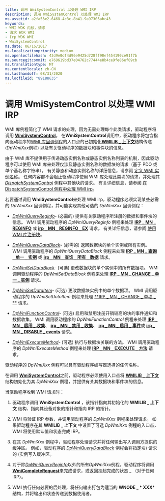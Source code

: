 ```yaml
---
title: 调用 WmiSystemControl 以处理 WMI IRP
description: 调用 WmiSystemControl 以处理 WMI IRP
ms.assetid: a2fa53e2-6468-4c3c-8b41-9a97305abc43
keywords:
- WMI WDK 内核，请求
- 请求 WDK WMI
- Irp WDK WMI
- WmiSystemControl
ms.date: 06/16/2017
ms.localizationpriority: medium
ms.openlocfilehash: 43d9e0df4d96e9425d728ff90ef454190ce91f7b
ms.sourcegitcommit: e769619bd37e04762c77444e8b4ce9fe86ef09cb
ms.translationtype: MT
ms.contentlocale: zh-CN
ms.lasthandoff: 08/31/2020
ms.locfileid: "89188635"
---
```

# <a name="calling-wmisystemcontrol-to-handle-wmi-irps"></a>调用 WmiSystemControl 以处理 WMI IRP





WMI 库例程简化了 WMI 请求的处理，因为无需处理每个此类请求，驱动程序将调用 [**WmiSystemControl**](/windows-hardware/drivers/ddi/wmilib/nf-wmilib-wmisystemcontrol)。 在**WmiSystemControl**调用中，驱动程序将包含指向驱动程序的[WMI 库回调例程](/windows-hardware/drivers/ddi/index)的入口点的已初始化[**WMILIB \_ 上下文**](/windows-hardware/drivers/ddi/wmilib/ns-wmilib-_wmilib_context)结构传递 (*DpWmiXxx*例程) 以及有关驱动程序的数据块和事件块的信息。

由于 WMI 库不提供用于传递动态实例名称或静态实例名称列表的机制，因此驱动程序可以使用 WMI 库来处理仅涉及静态实例名称的数据块的请求（基于 PDO 或单个基名称字符串）。 有关静态和动态实例名称的详细信息，请参阅 [定义 WMI 实例名称](defining-wmi-instance-names.md)。 任何内容都不会阻止驱动程序使用 WMI 库处理此类块的请求，并处理其 [*DispatchSystemControl*](/windows-hardware/drivers/ddi/wdm/nc-wdm-driver_dispatch) 例程中其他块的请求。 有关详细信息，请参阅 [在 DispatchSystemControl 例程中处理 WMI irp](processing-wmi-irps-in-a-dispatchsystemcontrol-routine.md)。

若要通过调用 **WmiSystemControl**来处理 WMI irp，驱动程序必须实现某些必需的 *DpWmiXxx* 回调例程，并可能实现其他可选的 *DpWmiXxx* 回调例程：

-   [*DpWmiQueryReginfo*](/windows-hardware/drivers/ddi/wmilib/nc-wmilib-wmi_query_reginfo_callback)- (必需的) 提供有关驱动程序所注册的数据和事件块的信息。 WMI 调用驱动程序的 *DpWmiQueryReginfo* 例程来处理 [**IRP \_ MN \_ REGINFO**](./irp-mn-reginfo.md) 或 [**irp \_ MN \_ REGINFO \_ EX**](./irp-mn-reginfo-ex.md) 请求。 有关详细信息，请参阅 [使用 WMI 库注册块](using-the-wmi-library-to-register-blocks.md)。

-   [*DpWmiQueryDataBlock*](/windows-hardware/drivers/ddi/wmilib/nc-wmilib-wmi_query_datablock_callback)- (必需的) 返回数据块的单个实例或所有实例。 WMI 调用驱动程序的 *DpWmiQueryDataBlock* 例程来处理 [**IRP \_ MN \_ 查询 \_ 单一 \_ 实例**](./irp-mn-query-single-instance.md) 或 [**irp \_ MN \_ 查询 \_ 所有 \_ 数据**](./irp-mn-query-all-data.md) 请求。

-   [*DpWmiSetDataBlock*](/windows-hardware/drivers/ddi/wmilib/nc-wmilib-wmi_set_datablock_callback)- (可选) 更改数据块的单个实例中的所有数据项。 WMI 调用驱动程序的 *DpWmiSetDataBlock* 例程来处理 [**IRP \_ MN \_ CHANGE \_ 单一 \_ 实例**](./irp-mn-change-single-instance.md) 请求。

-   [*DpWmiSetDataItem*](/windows-hardware/drivers/ddi/wmilib/nc-wmilib-wmi_set_dataitem_callback)- (可选) 更改数据块实例中的单个数据项。 WMI 调用驱动程序的 *DpWmiSetDataItem* 例程来处理 [**IRP \_ MN \_ CHANGE \_ 单项 \_ **](./irp-mn-change-single-item.md) 请求。

-   [*DpWmiFunctionControl*](/windows-hardware/drivers/ddi/wmilib/nc-wmilib-wmi_function_control_callback)- (可选) 启用和禁用注册开销较高的块的事件通知和数据收集。 WMI 调用驱动程序的 *DpWmiFunctionControl* 例程来处理 [**IRP \_ MN \_ 启用 \_ 收集**](./irp-mn-enable-collection.md)、 [**irp \_ MN \_ 禁用 \_ 收集**](./irp-mn-disable-collection.md)、 [**irp \_ MN \_ 启用 \_ 事件**](./irp-mn-enable-events.md)或 [**irp \_ MN \_ DISABLE \_ events**](./irp-mn-disable-events.md) 请求。

-   [*DpWmiExecuteMethod*](/windows-hardware/drivers/ddi/wmilib/nc-wmilib-wmi_execute_method_callback)- (可选) 执行与数据块关联的方法。 WMI 调用驱动程序的 *DpWmiExecuteMethod* 例程来处理 [**IRP \_ MN \_ EXECUTE \_ 方法**](./irp-mn-execute-method.md) 请求。

驱动程序的 *DpWmiXxx* 例程可以具有驱动程序编写器选择的任何名称。

在调用 [**WmiSystemControl**](/windows-hardware/drivers/ddi/wmilib/nf-wmilib-wmisystemcontrol)之前，驱动程序必须使用入口点将 [**WMILIB \_ 上下文**](/windows-hardware/drivers/ddi/wmilib/ns-wmilib-_wmilib_context) 结构初始化为其 *DpWmiXxx* 例程，并提供有关其数据块和事件块的信息。

当驱动程序收到 WMI 请求时：

1. 驱动程序调用 **WmiSystemControl** ，该指针指向其初始化的 **WMILIB \_ 上下文** 结构、指向其设备对象的指针和指向 IRP 的指针。

2. WMI 将验证 IRP 参数，并调用驱动程序的 *DpWmiXxx* 例程来处理请求。 如果驱动程序在其 **WMILIB \_ 上下文** 中设置了可选 *DpWmiXxx* 例程的入口点，WMI 将使用默认值和状态完成 IRP。

3. 在其 *DpWmiXxx* 例程中，驱动程序处理请求并将任何输出写入调用方提供的缓冲区。 例如，驱动程序的 [*DpWmiQueryDataBlock*](/windows-hardware/drivers/ddi/wmilib/nc-wmilib-wmi_query_datablock_callback) 例程会将指定块) 请求的 (实例写入缓冲区。

4. 对于除[*DpWmiQueryReginfo*](/windows-hardware/drivers/ddi/wmilib/nc-wmilib-wmi_query_reginfo_callback)以外的所有*DpWmiXxx*例程，驱动程序将调用[**WmiCompleteRequest**](/windows-hardware/drivers/ddi/wmilib/nf-wmilib-wmicompleterequest)来完成请求，或返回挂起完成的状态 \_ （对于任何 IRP）。

5. WMI 执行任何必要的后处理，将任何输出打包为适当的 **WNODE \_ * XXX*** 结构，并将输出和状态传递到数据使用者。

 

